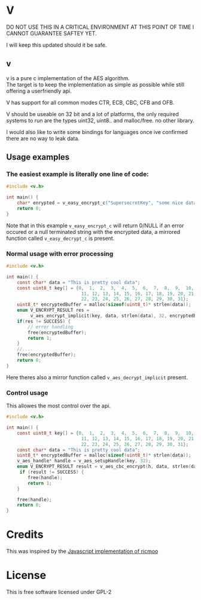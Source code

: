 # V
DO NOT USE THIS IN A CRITICAL ENVIRONMENT AT THIS POINT OF TIME I CANNOT GUARANTEE SAFTEY YET.

I will keep this updated should it be safe.

## v
v is a pure c implementation of the AES algorithm.  
The target is to keep the implementation as simple as possible while still offering a userfriendly api.

V has support for all common modes CTR, ECB, CBC, CFB and OFB.  

V should be useable on 32 bit and a lot of platforms, the only required systems to run are the types uint32, uint8.. and malloc/free.
no other library.

I would also like to write some bindings for languages once ive confirmed there are no way to leak data.

## Usage examples

### The easiest example is literally one line of code:
```c
#include <v.h>

int main() {
    char* enrypted = v_easy_encrypt_c("SupersecretKey", "some nice data to encrypt");
    return 0;
}
```
Note that in this example `v_easy_encrypt_c` will return 0/NULL if an error occured or a null terminated string with the encrypted data,
 a mirrored function called `v_easy_decrypt_c` is present.
### Normal usage with error processing

```c
#include <v.h>

int main() {
    const char* data = "This is pretty cool data";
    const uint8_t key[] = {0,  1,  2,  3,  4,  5,  6,  7,  8,  9,  10,
                            11, 12, 13, 14, 15, 16, 17, 18, 19, 20, 21,
                            22, 23, 24, 25, 26, 27, 28, 29, 30, 31};
    uint8_t* encryptedBuffer = malloc(sizeof(uint8_t)* strlen(data));
    enum V_ENCRYPT_RESULT res =                               
         v_aes_encrypt_implicit(key, data, strlen(data), 32, encryptedBuffer, CTR); // 32 is the key length, needs to be 16/24/32
    if(res != SUCCESS) {
        // error handling
        free(encryptedBuffer);
        return 1;
    }
    //....
    free(encryptedBuffer);
    return 0;
}
```
Here theres also a mirror function called `v_aes_decrypt_implicit` present.
### Control usage
This allowes the most control over the api.
```c
#include <v.h>

int main() {
    const uint8_t key[] = {0,  1,  2,  3,  4,  5,  6,  7,  8,  9,  10,
                            11, 12, 13, 14, 15, 16, 17, 18, 19, 20, 21,
                            22, 23, 24, 25, 26, 27, 28, 29, 30, 31};
    const char* data = "This is pretty cool data";
    uint8_t* encryptedBuffer = malloc(sizeof(uint8_t)* strlen(data));
    v_aes_handle* handle = v_aes_setupHandle(key, 32);
    enum V_ENCRYPT_RESULT result = v_aes_cbc_encrypt(h, data, strlen(data), encryptedBuffer);
     if (result != SUCCESS) {
        free(handle);
        return 1;
    }

    free(handle);
    return 0;
}

```

# Credits
This was inspired by the [Javascript implementation of ricmoo](https://github.com/ricmoo/aes-js)

# License
This is free software licensed under GPL-2